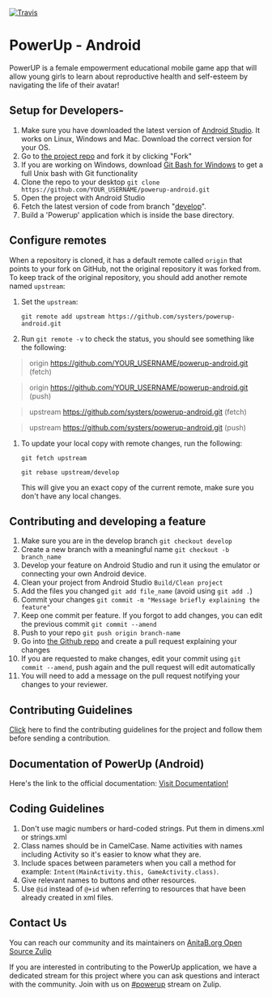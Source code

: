 [![Travis](https://img.shields.io/travis/rust-lang/rust.svg?style=plastic)](https://github.com/systers/powerup-android)

# PowerUp - Android

PowerUP is a female empowerment educational mobile game app that will allow young girls to learn about reproductive health 
and self-esteem by navigating the life of their avatar!

## Setup for Developers-
1. Make sure you have downloaded the latest version of [Android Studio](https://developer.android.com/sdk/index.html). It works on Linux, Windows and Mac. Download the correct version for your OS.
2. Go to [the project repo](https://github.com/systers/powerup-android/) and fork it by clicking "Fork" 
3. If you are working on Windows, download [Git Bash for Windows](https://git-for-windows.github.io/) to get a full Unix bash with Git functionality
4. Clone the repo to your desktop `git clone https://github.com/YOUR_USERNAME/powerup-android.git`
5. Open the project with Android Studio 
6. Fetch the latest version of code from branch "[develop](https://github.com/systers/powerup-android/tree/develop/PowerUp)".
7. Build a 'Powerup' application which is inside the base directory.

## Configure remotes
When a repository is cloned, it has a default remote called `origin` that points to your fork on GitHub, not the original repository it was forked from. To keep track of the original repository, you should add another remote named `upstream`:

1. Set the `upstream`:

   `git remote add upstream https://github.com/systers/powerup-android.git`
  
1. Run `git remote -v` to check the status, you should see something like the following:

  > origin    https://github.com/YOUR_USERNAME/powerup-android.git (fetch)
  
  > origin    https://github.com/YOUR_USERNAME/powerup-android.git (push)
  
  > upstream  https://github.com/systers/powerup-android.git (fetch)
  
  > upstream  https://github.com/systers/powerup-android.git (push)

1. To update your local copy with remote changes, run the following:

   `git fetch upstream`

   `git rebase upstream/develop`

   This will give you an exact copy of the current remote, make sure you don't have any local changes.

## Contributing and developing a feature
1. Make sure you are in the develop branch `git checkout develop`
1. Create a new branch with a meaningful name `git checkout -b branch_name`
1. Develop your feature on Android Studio and run it using the emulator or connecting your own Android device.
1. Clean your project from Android Studio `Build/Clean project`
1. Add the files you changed `git add file_name` (avoid using `git add .`)
1. Commit your changes `git commit -m "Message briefly explaining the feature"`
1. Keep one commit per feature. If you forgot to add changes, you can edit the previous commit `git commit --amend`
1. Push to your repo `git push origin branch-name`
1. Go into [the Github repo](https://github.com/systers/powerup-android/) and create a pull request explaining your changes
1. If you are requested to make changes, edit your commit using `git commit --amend`, push again and the pull request will edit automatically
1. You will need to add a message on the pull request notifying your changes to your reviewer.

## Contributing Guidelines 
[Click](https://github.com/systers/powerup-android/wiki/How-to-Contribute) here to find the contributing guidelines for the project and follow them before sending a contribution.

## Documentation of PowerUp (Android)
Here's the link to the official documentation:
[Visit Documentation!](https://github.com/systers/powerup-android/wiki#overview)

## Coding Guidelines
1. Don't use magic numbers or hard-coded strings. Put them in dimens.xml or strings.xml
1. Class names should be in CamelCase. Name activities with names including Activity so it's easier to know what they are.
1. Include spaces between parameters when you call a method for example: `Intent(MainActivity.this, GameActivity.class)`.
1. Give relevant names to buttons and other resources. 
1. Use `@id` instead of `@+id` when referring to resources that have been already created in xml files.

## Contact Us

You can reach our community and its maintainers on [AnitaB.org Open Source Zulip](https://anitab-org.zulipchat.com/)

If you are interested in contributing to the PowerUp application, we have a dedicated stream for this project where you can ask questions and interact with the community. Join with us on [#powerup](https://anitab-org.zulipchat.com/#narrow/stream/222537-powerup) stream on Zulip.
